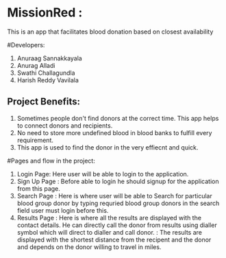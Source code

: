 # MissionRed :
This is an app that facilitates blood donation based on closest availability

#Developers:
1. Anuraag Sannakkayala
2. Anurag Alladi
3. Swathi Challagundla
4. Harish Reddy Vavilala


## Project Benefits:
1. Sometimes people don't find donors at the correct time. This app helps to connect donors and recipients.
2. No need to store more undefined blood in blood banks to fulfill every requirement.
3. This app is used to find the donor in the very effiecnt and quick. 



#Pages and flow in the project:

1. Login Page: Here user will be able to login to the application.
2. Sign Up Page : Before able to login he should signup for the application from this page.
3. Search  Page : Here is where user will be able to Search for particular blood group donor by typing requried blood group donors in the                         search field user must login before this.
4. Results Page : Here is where all the results are displayed with the contact details. He can directly call the donor from results using                         dialler symbol which will direct to dialler and call donor.
                : The results are displayed with the shortest distance from the recipent and the donor and depends on the donor willing to travel in miles.